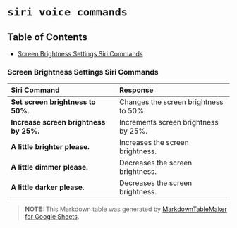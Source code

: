 # `siri voice commands`

## Table of Contents

  + [Screen Brightness Settings Siri Commands][cmd_screen]

### Screen Brightness Settings Siri Commands

|  **Siri Command** | Response |
| :--- | :--- |
|  **Set screen brightness to 50%.** | Changes the screen brightness to 50%. |
|  **Increase screen brightness by 25%.** | Increments screen brightness by 25%. |
|  **A little brighter please.** | Increases the screen brightness. |
|  **A little dimmer please.** | Decreases the screen brightness. |
|  **A little darker please.** | Decreases the screen brightness. |

> **NOTE:** This Markdown table was generated by [MarkdownTableMaker for Google Sheets][mtm].

[cmd_screen]: https://github.com/pvtuhs/siri-voice-commands/blob/master/README.md#screen-brightness-settings-siri-commands
[mtm]: https://gsuite.google.com/marketplace/app/markdowntablemaker/46507245362
